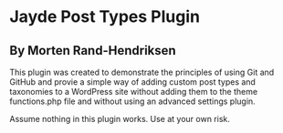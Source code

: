 # Jayde Post Types Plugin
## By Morten Rand-Hendriksen

This plugin was created to demonstrate the principles of using Git and GitHub and provie a simple way of adding custom post types and taxonomies to a WordPress site without adding them to the theme functions.php file and without using an advanced settings plugin.

Assume nothing in this plugin works. Use at your own risk.